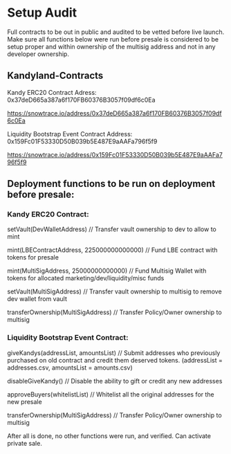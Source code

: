 # Setup Audit

Full contracts to be out in public and audited to be vetted before live launch. Make sure all functions below were run before presale is considered to be setup proper and within ownership of the multisig address and not in any developer ownership.

## Kandyland-Contracts

Kandy ERC20 Contract Adress: 0x37deD665a387a6f170FB60376B3057f09df6c0Ea

https://snowtrace.io/address/0x37deD665a387a6f170FB60376B3057f09df6c0Ea

Liquidity Bootstrap Event Contract Address: 0x159Fc01F53330D50B039b5E487E9aAAFa796f5f9

https://snowtrace.io/address/0x159Fc01F53330D50B039b5E487E9aAAFa796f5f9




## Deployment functions to be run on deployment before presale: 



### Kandy ERC20 Contract:

setVault(DevWalletAddress) // Transfer vault ownership to dev to allow to mint

mint(LBEContractAddress, 225000000000000) // Fund LBE contract with tokens for presale

mint(MultiSigAddress, 25000000000000) // Fund Multisig Wallet with tokens for allocated marketing/dev/liquidity/misc funds

setVault(MultiSigAddress) // Transfer vault ownership to multisig to remove dev wallet from vault

transferOwnership(MultiSigAddress) // Transfer Policy/Owner ownership to multisig



### Liquidity Bootstrap Event Contract:

giveKandys(addressList, amountsList) // Submit addresses who previously purchased on old contract and credit them deserved tokens. (addressList = addresses.csv, amountsList = amounts.csv)

disableGiveKandy() // Disable the ability to gift or credit any new addresses

approveBuyers(whitelistList) // Whitelist all the original addresses for the new presale

transferOwnership(MultiSigAddress) // Transfer Policy/Owner ownership to multisig


After all is done, no other functions were run, and verified. Can activate private sale.
